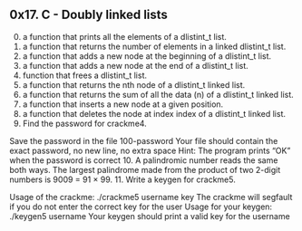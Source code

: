 ## 0x17. C - Doubly linked lists
0. a function that prints all the elements of a dlistint_t list.
1. a function that returns the number of elements in a linked dlistint_t list.
2. a function that adds a new node at the beginning of a dlistint_t list.
3. a function that adds a new node at the end of a dlistint_t list.
4.  function that frees a dlistint_t list.
5. a function that returns the nth node of a dlistint_t linked list.
6. a function that returns the sum of all the data (n) of a dlistint_t linked list.
7.  a function that inserts a new node at a given position.
8. a function that deletes the node at index index of a dlistint_t linked list.
9. Find the password for crackme4.

Save the password in the file 100-password
Your file should contain the exact password, no new line, no extra space
Hint: The program prints “OK” when the password is correct
10. A palindromic number reads the same both ways. The largest palindrome made from the product of two 2-digit numbers is 9009 = 91 × 99.
11. Write a keygen for crackme5.

Usage of the crackme: ./crackme5 username key
The crackme will segfault if you do not enter the correct key for the user
Usage for your keygen: ./keygen5 username
Your keygen should print a valid key for the username